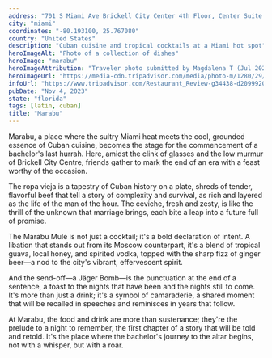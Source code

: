 ```yaml
---
address: "701 S Miami Ave Brickell City Center 4th Floor, Center Suite 422, Miami, FL 33131"
city: "miami"
coordinates: "-80.193100, 25.767080"
country: "United States"
description: "Cuban cuisine and tropical cocktails at a Miami hot spot"
heroImageAlt: "Photo of a collection of dishes"
heroImage: "marabu"
heroImageAttribution: "Traveler photo submitted by Magdalena T (Jul 2023)"
heroImageUrl: "https://media-cdn.tripadvisor.com/media/photo-m/1280/29/aa/c2/f9/caption.jpg"
infoUrl: "https://www.tripadvisor.com/Restaurant_Review-g34438-d20999208-Reviews-Marabu_Restaurant-Miami_Florida.html"
pubDate: "Nov 4, 2023"
state: "florida"
tags: [latin, cuban]
title: "Marabu"
---
```


Marabu, a place where the sultry Miami heat meets the cool, grounded essence of Cuban cuisine, becomes the stage for the commencement of a bachelor's last hurrah. Here, amidst the clink of glasses and the low murmur of Brickell City Centre, friends gather to mark the end of an era with a feast worthy of the occasion.

The ropa vieja is a tapestry of Cuban history on a plate, shreds of tender, flavorful beef that tell a story of complexity and survival, as rich and layered as the life of the man of the hour. The ceviche, fresh and zesty, is like the thrill of the unknown that marriage brings, each bite a leap into a future full of promise.

The Marabu Mule is not just a cocktail; it's a bold declaration of intent. A libation that stands out from its Moscow counterpart, it's a blend of tropical guava, local honey, and spirited vodka, topped with the sharp fizz of ginger beer—a nod to the city's vibrant, effervescent spirit.

And the send-off—a Jäger Bomb—is the punctuation at the end of a sentence, a toast to the nights that have been and the nights still to come. It's more than just a drink; it's a symbol of camaraderie, a shared moment that will be recalled in speeches and reminisces in years that follow.

At Marabu, the food and drink are more than sustenance; they're the prelude to a night to remember, the first chapter of a story that will be told and retold. It's the place where the bachelor's journey to the altar begins, not with a whisper, but with a roar.
